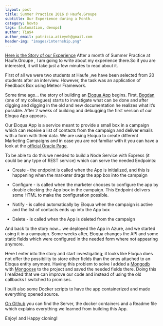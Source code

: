```yaml
---
layout: post
title: Summer Practice 2016 @ Haufe.Groupe
subtitle: Our Experience during a Month.
category: howto
tags: [automation, devops]
author: Tia94
author_email: patricia.atieyeh@gmail.com
header-img: "images/internship.png"
---
```


[Here is the Story of our Experience][github] After a month of Summer Practice at Haufe.Groupe , I am going to write about my experience there.So if you are interested, it will take just a few minutes to read about it.

First of all we were two students at Haufe ,we have been selected from 20 students after an interview. However, the task was an application of Feedback Box using Meteor Framework.


Some time ago... the story of building an [Eloqua App][eloqua app] begins. First, [Bogdan][bogdan] (one of my colleagues) starts to investigate what can be done and after digging and digging in the old and new documentation he realizes what it’s possible. After 2 weeks of building and debugging the first version of our Eloqua App appears.

Our Eloqua App is a service meant to provide a small box in a campaign which can receive a list of contacts from the campaign and deliver emails with a form with their data. We are using Eloqua to create different Marketing Campaigns and in case you are not familiar with it you can have a look at the [official Oracle Page][Oracle].  

To be able to do this we needed to build a Node Service with Express (it could be any type of REST service) which can serve the needed Endpoints:

- Create - the endpoint is called when the App is initialized, and this is happening when the marketer drags the app box into the campaign

- Configure - is called when the marketer chooses to configure the app by double clocking the App box in the campaign. This Endpoint delivers some HTML to make the configuration possible.

- Notify - is called automatically by Eloqua when the campaign is active and the list of contacts ends up into the App box

- Delete - is called when the App is deleted from the campaign   


And back to the story now... we deployed the App in Azure, and we started using it in a campaign. Some weeks after, Eloqua changes the API and some static fields which were configured in the needed form where not appearing anymore.

Here I enter into the story and start investigating; it looks like Eloqua does not offer the possibility to store other fields than the ones attached to an Eloqua entity anymore. Having this problem to solve I added a [Mongodb][Mongodb] with [Mongoose][Mongoose] to the project and saved the needed fields there. Doing this I realized that we can improve our code and instead of using the old callbacks I switched to promises.

I built also some Docker scripts to have the app containerized and made everything opened source.  

[On Github][github] you can find the Server, the docker containers and a Readme file which explains everything we learned from building this App.

Enjoy! and Happy cloning!  

[bogdan]:https://github.com/cimpoesub
[eloqua app]:https://docs.oracle.com/cloud/latest/marketingcs_gs/OMCAB/#Developers/AppCloud/Develop/develop-action-service.htm%3FTocPath%3DAppCloud%2520Development%2520Framework%7CDevelop%2520Apps%7C_____3
[Mongodb]:https://www.mongodb.com/
[Mongoose]:http://mongoosejs.com/
[Oracle]:https://www.oracle.com/marketingcloud/products/marketing-automation/index.html
[github]:https://github.com/Haufe-Lexware/eloqua-contract-to-form-action-service

